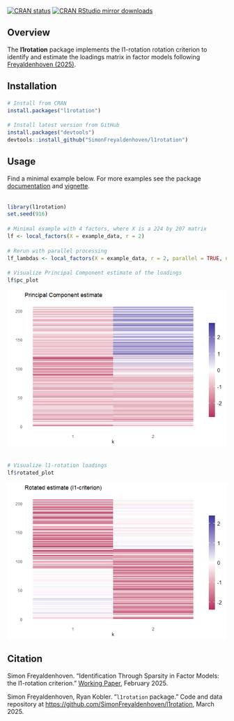 
<!-- badges: start -->

[![CRAN
status](https://www.r-pkg.org/badges/version/l1rotation)](https://CRAN.R-project.org/package=l1rotation)
[![CRAN RStudio mirror
downloads](https://cranlogs.r-pkg.org/badges/grand-total/l1rotation)](https://r-pkg.org/pkg/l1rotation)
<!-- badges: end -->

## Overview

The **l1rotation** package implements the l1-rotation rotation criterion
to identify and estimate the loadings matrix in factor models following
[Freyaldenhoven
(2025)](https://simonfreyaldenhoven.github.io/papers/factor_rotation.pdf).

## Installation

``` r
# Install from CRAN
install.packages("l1rotation")

# Install latest version from GitHub
install.packages("devtools")
devtools::install_github("SimonFreyaldenhoven/l1rotation")
```

## Usage

Find a minimal example below. For more examples see the package
[documentation](https://cran.r-project.org/package=l1rotation/l1rotation.pdf)
and
[vignette](https://cran.r-project.org/package=l1rotation/vignettes/documentation.html).

``` r

library(l1rotation)
set.seed(916) 

# Minimal example with 4 factors, where X is a 224 by 207 matrix
lf <- local_factors(X = example_data, r = 2)

# Rerun with parallel processing
lf_lambdas <- local_factors(X = example_data, r = 2, parallel = TRUE, n_cores = 10)

# Visualize Principal Component estimate of the loadings
lf$pc_plot
```

![](man/figures/README-example-1.png)<!-- -->

``` r

# Visualize l1-rotation loadings
lf$rotated_plot
```

![](man/figures/README-example-2.png)<!-- -->

## Citation

Simon Freyaldenhoven. “Identification Through Sparsity in Factor Models:
the l1-rotation criterion.” [Working
Paper](https://simonfreyaldenhoven.github.io/papers/factor_rotation.pdf),
February 2025.

Simon Freyaldenhoven, Ryan Kobler. “`l1rotation` package.” Code and data
repository at <https://github.com/SimonFreyaldenhoven/l1rotation>, March
2025.
